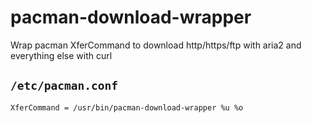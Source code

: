 # pacman-download-wrapper

Wrap pacman XferCommand to download http/https/ftp with aria2 and everything else with curl

## `/etc/pacman.conf`

```
XferCommand = /usr/bin/pacman-download-wrapper %u %o
```
